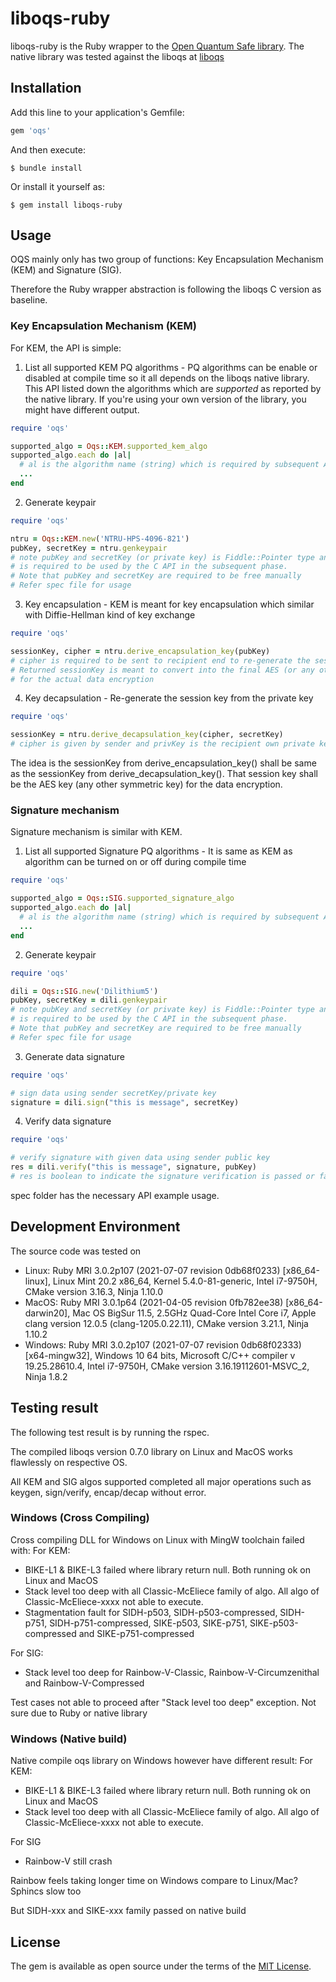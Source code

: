 # liboqs-ruby

liboqs-ruby is the Ruby wrapper to the [Open Quantum Safe library](https://openquantumsafe.org). The native library was tested against the liboqs at [liboqs](https://github.com/open-quantum-safe/liboqs)


## Installation

Add this line to your application's Gemfile:

```ruby
gem 'oqs'
```

And then execute:

    $ bundle install

Or install it yourself as:

    $ gem install liboqs-ruby

## Usage

OQS mainly only has two group of functions: Key Encapsulation Mechanism (KEM) and Signature (SIG). 

Therefore the Ruby wrapper abstraction is following the liboqs C version as baseline. 

### Key Encapsulation Mechanism (KEM)

For KEM, the API is simple:

1. List all supported KEM PQ algorithms - PQ algorithms can be enable or disabled at compile time so it all depends on the liboqs native library. This API listed down the algorithms which are *supported* as reported by the native library. If you're using your own version of the library, you might have different output. 
```ruby
require 'oqs'

supported_algo = Oqs::KEM.supported_kem_algo
supported_algo.each do |al|
  # al is the algorithm name (string) which is required by subsequent API
  ...
end
```

2. Generate keypair
```ruby
require 'oqs'

ntru = Oqs::KEM.new('NTRU-HPS-4096-821')
pubKey, secretKey = ntru.genkeypair
# note pubKey and secretKey (or private key) is Fiddle::Pointer type and 
# is required to be used by the C API in the subsequent phase.
# Note that pubKey and secretKey are required to be free manually
# Refer spec file for usage
```

3. Key encapsulation - KEM is meant for key encapsulation which similar with Diffie-Hellman kind of key exchange
```ruby
require 'oqs'

sessionKey, cipher = ntru.derive_encapsulation_key(pubKey)
# cipher is required to be sent to recipient end to re-generate the sessionKey at recipient end.
# Returned sessionKey is meant to convert into the final AES (or any other symmetric key) 
# for the actual data encryption
```

4. Key decapsulation - Re-generate the session key from the private key
```ruby
require 'oqs'

sessionKey = ntru.derive_decapsulation_key(cipher, secretKey)
# cipher is given by sender and privKey is the recipient own private key
```

The idea is the sessionKey from derive\_encapsulation\_key() shall be same as the sessionKey from derive\_decapsulation\_key(). That session key shall be the AES key (any other symmetric key) for the data encryption.


### Signature mechanism

Signature mechanism is similar with KEM.

1. List all supported Signature PQ algorithms - It is same as KEM as algorithm can be turned on or off during compile time 
```ruby
require 'oqs'

supported_algo = Oqs::SIG.supported_signature_algo
supported_algo.each do |al|
  # al is the algorithm name (string) which is required by subsequent API
  ...
end
```

2. Generate keypair
```ruby
require 'oqs'

dili = Oqs::SIG.new('Dilithium5')
pubKey, secretKey = dili.genkeypair
# note pubKey and secretKey (or private key) is Fiddle::Pointer type and 
# is required to be used by the C API in the subsequent phase.
# Note that pubKey and secretKey are required to be free manually
# Refer spec file for usage
```

3. Generate data signature 
```ruby
require 'oqs'

# sign data using sender secretKey/private key
signature = dili.sign("this is message", secretKey)
```

4. Verify data signature
```ruby
require 'oqs'

# verify signature with given data using sender public key
res = dili.verify("this is message", signature, pubKey)
# res is boolean to indicate the signature verification is passed or failed
```

spec folder has the necessary API example usage.

## Development Environment

The source code was tested on 
* Linux:   Ruby MRI 3.0.2p107 (2021-07-07 revision 0db68f0233) [x86\_64-linux], Linux Mint 20.2 x86\_64, Kernel 5.4.0-81-generic, Intel i7-9750H, CMake version 3.16.3, Ninja 1.10.0
* MacOS:   Ruby MRI 3.0.1p64 (2021-04-05 revision 0fb782ee38) [x86\_64-darwin20], Mac OS BigSur 11.5, 2.5GHz Quad-Core Intel Core i7, Apple clang version 12.0.5 (clang-1205.0.22.11), CMake version 3.21.1, Ninja 1.10.2
* Windows: Ruby MRI 3.0.2p107 (2021-07-07 revision 0db68f02333) [x64-mingw32], Windows 10 64 bits, Microsoft C/C++ compiler v 19.25.28610.4, Intel i7-9750H, CMake version 3.16.19112601-MSVC\_2, Ninja 1.8.2

## Testing result

The following test result is by running the rspec.

The compiled liboqs version 0.7.0 library on Linux and MacOS works flawlessly on respective OS. 

All KEM and SIG algos supported completed all major operations such as keygen, sign/verify, encap/decap without error.


### Windows (Cross Compiling)

Cross compiling DLL for Windows on Linux with MingW toolchain failed with:
For KEM:
* BIKE-L1 & BIKE-L3 failed where library return null. Both running ok on Linux and MacOS
* Stack level too deep with all Classic-McEliece family of algo. All algo of Classic-McEliece-xxxx not able to execute.
* Stagmentation fault for SIDH-p503, SIDH-p503-compressed, SIDH-p751, SIDH-p751-compressed, SIKE-p503, SIKE-p751, SIKE-p503-compressed and SIKE-p751-compressed

For SIG:
* Stack level too deep for Rainbow-V-Classic, Rainbow-V-Circumzenithal and Rainbow-V-Compressed

Test cases not able to proceed after "Stack level too deep" exception. Not sure due to Ruby or native library

### Windows (Native build)

Native compile oqs library on Windows however have different result:
For KEM:
* BIKE-L1 & BIKE-L3 failed where library return null. Both running ok on Linux and MacOS
* Stack level too deep with all Classic-McEliece family of algo. All algo of Classic-McEliece-xxxx not able to execute.

For SIG
* Rainbow-V still crash

Rainbow feels taking longer time on Windows compare to Linux/Mac?
Sphincs slow too

But SIDH-xxx and SIKE-xxx family passed on native build


## License

The gem is available as open source under the terms of the [MIT License](https://opensource.org/licenses/MIT).

